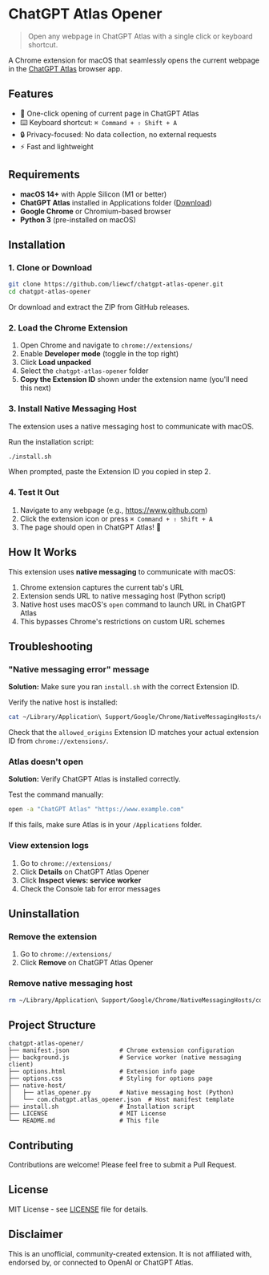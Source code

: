 # ChatGPT Atlas Opener

> Open any webpage in ChatGPT Atlas with a single click or keyboard shortcut.

A Chrome extension for macOS that seamlessly opens the current webpage in the [ChatGPT Atlas](https://chatgpt.com/atlas) browser app.

## Features

- 🚀 One-click opening of current page in ChatGPT Atlas
- ⌨️ Keyboard shortcut: `⌘ Command + ⇧ Shift + A`
- 🔒 Privacy-focused: No data collection, no external requests
- ⚡ Fast and lightweight

## Requirements

- **macOS 14+** with Apple Silicon (M1 or better)
- **ChatGPT Atlas** installed in Applications folder ([Download](https://persistent.oaistatic.com/atlas/public/ChatGPT_Atlas.dmg))
- **Google Chrome** or Chromium-based browser
- **Python 3** (pre-installed on macOS)

## Installation

### 1. Clone or Download

```bash
git clone https://github.com/liewcf/chatgpt-atlas-opener.git
cd chatgpt-atlas-opener
```

Or download and extract the ZIP from GitHub releases.

### 2. Load the Chrome Extension

1. Open Chrome and navigate to `chrome://extensions/`
2. Enable **Developer mode** (toggle in the top right)
3. Click **Load unpacked**
4. Select the `chatgpt-atlas-opener` folder
5. **Copy the Extension ID** shown under the extension name (you'll need this next)

### 3. Install Native Messaging Host

The extension uses a native messaging host to communicate with macOS.

Run the installation script:

```bash
./install.sh
```

When prompted, paste the Extension ID you copied in step 2.

### 4. Test It Out

1. Navigate to any webpage (e.g., https://www.github.com)
2. Click the extension icon or press `⌘ Command + ⇧ Shift + A`
3. The page should open in ChatGPT Atlas! 🎉

## How It Works

This extension uses **native messaging** to communicate with macOS:

1. Chrome extension captures the current tab's URL
2. Extension sends URL to native messaging host (Python script)
3. Native host uses macOS's `open` command to launch URL in ChatGPT Atlas
4. This bypasses Chrome's restrictions on custom URL schemes

## Troubleshooting

### "Native messaging error" message

**Solution:** Make sure you ran `install.sh` with the correct Extension ID.

Verify the native host is installed:
```bash
cat ~/Library/Application\ Support/Google/Chrome/NativeMessagingHosts/com.chatgpt.atlas_opener.json
```

Check that the `allowed_origins` Extension ID matches your actual extension ID from `chrome://extensions/`.

### Atlas doesn't open

**Solution:** Verify ChatGPT Atlas is installed correctly.

Test the command manually:
```bash
open -a "ChatGPT Atlas" "https://www.example.com"
```

If this fails, make sure Atlas is in your `/Applications` folder.

### View extension logs

1. Go to `chrome://extensions/`
2. Click **Details** on ChatGPT Atlas Opener
3. Click **Inspect views: service worker**
4. Check the Console tab for error messages

## Uninstallation

### Remove the extension

1. Go to `chrome://extensions/`
2. Click **Remove** on ChatGPT Atlas Opener

### Remove native messaging host

```bash
rm ~/Library/Application\ Support/Google/Chrome/NativeMessagingHosts/com.chatgpt.atlas_opener.json
```

## Project Structure

```
chatgpt-atlas-opener/
├── manifest.json              # Chrome extension configuration
├── background.js              # Service worker (native messaging client)
├── options.html               # Extension info page
├── options.css                # Styling for options page
├── native-host/
│   ├── atlas_opener.py        # Native messaging host (Python)
│   └── com.chatgpt.atlas_opener.json  # Host manifest template
├── install.sh                 # Installation script
├── LICENSE                    # MIT License
└── README.md                  # This file
```

## Contributing

Contributions are welcome! Please feel free to submit a Pull Request.

## License

MIT License - see [LICENSE](LICENSE) file for details.

## Disclaimer

This is an unofficial, community-created extension. It is not affiliated with, endorsed by, or connected to OpenAI or ChatGPT Atlas.
